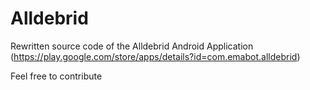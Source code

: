 Alldebrid
=========
Rewritten source code of the Alldebrid Android Application (https://play.google.com/store/apps/details?id=com.emabot.alldebrid)

Feel free to contribute

